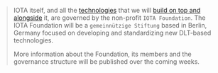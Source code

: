 <!-- TITLE: IOTA Foundation -->
<!-- SUBTITLE: The non-profit organization behind IOTA -->

> IOTA itself, and all the [technologies](/research) that we will [build on top and alongside](/p) it, are governed by the non-profit `IOTA Foundation`. The IOTA Foundation will be a `gemeinnützige Stiftung` based in Berlin, Germany focused on developing and standardizing new DLT-based technologies.
> 
> More information about the Foundation, its members and the governance structure will be published over the coming weeks.